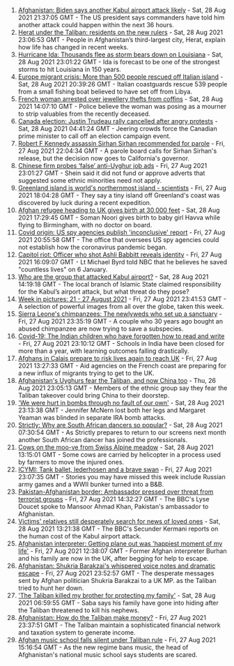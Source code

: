 1. [Afghanistan: Biden says another Kabul airport attack likely](https://www.bbc.co.uk/news/world-asia-58369922?at_medium=RSS&at_campaign=KARANGA) - Sat, 28 Aug 2021 21:37:05 GMT - The US president says commanders have told him another attack could happen within the next 36 hours.
2. [Herat under the Taliban: residents on the new rulers](https://www.bbc.co.uk/news/world-asia-58346909?at_medium=RSS&at_campaign=KARANGA) - Sat, 28 Aug 2021 23:06:53 GMT - People in Afghanistan’s third-largest city, Herat, explain how life has changed in recent weeks.
3. [Hurricane Ida: Thousands flee as storm bears down on Louisiana](https://www.bbc.co.uk/news/world-us-canada-58372746?at_medium=RSS&at_campaign=KARANGA) - Sat, 28 Aug 2021 23:01:22 GMT - Ida is forecast to be one of the strongest storms to hit Louisiana in 150 years.
4. [Europe migrant crisis: More than 500 people rescued off Italian island](https://www.bbc.co.uk/news/world-europe-58372455?at_medium=RSS&at_campaign=KARANGA) - Sat, 28 Aug 2021 20:39:26 GMT - Italian coastguards rescue 539 people from a small fishing boat believed to have set off from Libya.
5. [French woman arrested over jewellery thefts from coffins](https://www.bbc.co.uk/news/world-europe-58369921?at_medium=RSS&at_campaign=KARANGA) - Sat, 28 Aug 2021 14:07:10 GMT - Police believe the woman was posing as a mourner to strip valuables from the recently deceased.
6. [Canada election: Justin Trudeau rally cancelled after angry protests](https://www.bbc.co.uk/news/world-us-canada-58364742?at_medium=RSS&at_campaign=KARANGA) - Sat, 28 Aug 2021 04:41:24 GMT - Jeering crowds force the Canadian prime minister to call off an election campaign event.
7. [Robert F Kennedy assassin Sirhan Sirhan recommended for parole](https://www.bbc.co.uk/news/world-us-canada-58364572?at_medium=RSS&at_campaign=KARANGA) - Fri, 27 Aug 2021 22:04:34 GMT - A parole board calls for Sirhan Sirhan's release, but the decision now goes to California's governor.
8. [Chinese firm probes ‘false’ anti-Uyghur job ads](https://www.bbc.co.uk/news/business-58284855?at_medium=RSS&at_campaign=KARANGA) - Fri, 27 Aug 2021 23:01:27 GMT - Shein said it did not fund or approve adverts that suggested some ethnic minorities need not apply.
9. [Greenland island is world's northernmost island - scientists](https://www.bbc.co.uk/news/world-europe-58362752?at_medium=RSS&at_campaign=KARANGA) - Fri, 27 Aug 2021 18:04:28 GMT - They say a tiny island off Greenland's coast was discovered by luck during a recent expedition.
10. [Afghan refugee heading to UK gives birth at 30,000 feet](https://www.bbc.co.uk/news/uk-58371252?at_medium=RSS&at_campaign=KARANGA) - Sat, 28 Aug 2021 17:29:45 GMT - Soman Noori gives birth to baby girl Havva while flying to Birmingham, with no doctor on board.
11. [Covid origin: US spy agencies publish 'inconclusive' report](https://www.bbc.co.uk/news/world-us-canada-58361211?at_medium=RSS&at_campaign=KARANGA) - Fri, 27 Aug 2021 20:55:58 GMT - The office that oversees US spy agencies could not establish how the coronavirus pandemic began.
12. [Capitol riot: Officer who shot Ashli Babbitt reveals identity](https://www.bbc.co.uk/news/world-us-canada-58286404?at_medium=RSS&at_campaign=KARANGA) - Fri, 27 Aug 2021 16:09:07 GMT - Lt Michael Byrd told NBC that he believes he saved "countless lives" on 6 January.
13. [Who are the group that attacked Kabul airport?](https://www.bbc.co.uk/news/world-58362961?at_medium=RSS&at_campaign=KARANGA) - Sat, 28 Aug 2021 14:19:18 GMT - The local branch of Islamic State claimed responsibility for the Kabul’s airport attack, but what threat do they pose?
14. [Week in pictures: 21 - 27 August 2021](https://www.bbc.co.uk/news/in-pictures-58353896?at_medium=RSS&at_campaign=KARANGA) - Fri, 27 Aug 2021 23:41:53 GMT - A selection of powerful images from all over the globe, taken this week.
15. [Sierra Leone's chimpanzees: The newlyweds who set up a sanctuary](https://www.bbc.co.uk/news/world-africa-58303790?at_medium=RSS&at_campaign=KARANGA) - Fri, 27 Aug 2021 23:35:19 GMT - A couple who 30 years ago bought an abused chimpanzee are now trying to save a subspecies.
16. [Covid-19: The Indian children who have forgotten how to read and write](https://www.bbc.co.uk/news/world-asia-india-58281442?at_medium=RSS&at_campaign=KARANGA) - Fri, 27 Aug 2021 23:10:12 GMT - Schools in India have been closed for more than a year, with learning outcomes falling drastically.
17. [Afghans in Calais prepare to risk lives again to reach UK](https://www.bbc.co.uk/news/world-europe-58354888?at_medium=RSS&at_campaign=KARANGA) - Fri, 27 Aug 2021 13:27:33 GMT - Aid agencies on the French coast are preparing for a new influx of migrants trying to get to the UK.
18. [Afghanistan's Uyghurs fear the Taliban, and now China too](https://www.bbc.co.uk/news/world-asia-58342790?at_medium=RSS&at_campaign=KARANGA) - Thu, 26 Aug 2021 23:05:13 GMT - Members of the ethnic group say they fear the Taliban takeover could bring China to their doorstep.
19. ['We were hurt in bombs through no fault of our own'](https://www.bbc.co.uk/news/uk-northern-ireland-58274206?at_medium=RSS&at_campaign=KARANGA) - Sat, 28 Aug 2021 23:13:38 GMT - Jennifer McNern lost both her legs and Margaret Yeaman was blinded in separate IRA bomb attacks.
20. [Strictly: Why are South African dancers so popular?](https://www.bbc.co.uk/news/entertainment-arts-58363064?at_medium=RSS&at_campaign=KARANGA) - Sat, 28 Aug 2021 07:30:54 GMT - As Strictly prepares to return to our screens next month another South African dancer has joined the professionals.
21. [Cows on the moo-ve from Swiss Alpine meadow](https://www.bbc.co.uk/news/world-europe-58369772?at_medium=RSS&at_campaign=KARANGA) - Sat, 28 Aug 2021 13:15:01 GMT - Some cows are carried by helicopter in a process used by farmers to move the injured ones.
22. [ICYMI: Tank ballet, lederhosen and a brave swan](https://www.bbc.co.uk/news/world-58349595?at_medium=RSS&at_campaign=KARANGA) - Fri, 27 Aug 2021 23:07:35 GMT - Stories you may have missed this week include Russian army games and a WWII bunker turned into a B&B.
23. [Pakistan-Afghanistan border: Ambassador pressed over threat from terrorist groups](https://www.bbc.co.uk/news/world-asia-58353652?at_medium=RSS&at_campaign=KARANGA) - Fri, 27 Aug 2021 14:32:27 GMT - The BBC's Lyse Doucet spoke to Mansoor Ahmad Khan, Pakistan's ambassador to Afghanistan.
24. [Victims' relatives still desperately search for news of loved ones](https://www.bbc.co.uk/news/world-asia-58369771?at_medium=RSS&at_campaign=KARANGA) - Sat, 28 Aug 2021 13:21:38 GMT - The BBC's Secunder Kermani reports on the human cost of the Kabul airport attack.
25. [Afghanistan interpreter: Getting plane out was 'happiest moment of my life'](https://www.bbc.co.uk/news/uk-58355250?at_medium=RSS&at_campaign=KARANGA) - Fri, 27 Aug 2021 12:38:07 GMT - Former Afghan interpreter Burhan and his family are now in the UK, after begging for help to escape.
26. [Afghanistan: Shukria Barakzai's whispered voice notes and dramatic escape](https://www.bbc.co.uk/news/world-asia-58345901?at_medium=RSS&at_campaign=KARANGA) - Fri, 27 Aug 2021 23:52:57 GMT - The desperate messages sent by Afghan politician Shukria Barakzai to a UK MP. as the Taliban tried to hunt her down.
27. ['The Taliban killed my brother for protecting my family'](https://www.bbc.co.uk/news/uk-england-london-58331414?at_medium=RSS&at_campaign=KARANGA) - Sat, 28 Aug 2021 06:59:55 GMT - Saba says his family have gone into hiding after the Taliban threatened to kill his nephews.
28. [Afghanistan: How do the Taliban make money?](https://www.bbc.co.uk/news/world-46554097?at_medium=RSS&at_campaign=KARANGA) - Fri, 27 Aug 2021 23:37:51 GMT - The Taliban maintain a sophisticated financial network and taxation system to generate income.
29. [Afghan music school falls silent under Taliban rule](https://www.bbc.co.uk/news/world-asia-58344197?at_medium=RSS&at_campaign=KARANGA) - Fri, 27 Aug 2021 15:16:54 GMT - As the new regime bans music, the head of Afghanistan's national music school says students are scared.
